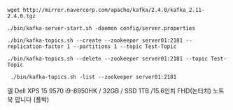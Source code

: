 ```
wget http://mirror.navercorp.com/apache/kafka/2.4.0/kafka_2.11-2.4.0.tgz
```

```
./bin/kafka-server-start.sh -daemon config/server.properties
```

```
./bin/kafka-topics.sh --create --zookeeper server01:2181 --replication-factor 1 --partitions 1 --topic Test-Topic
```

```
./bin/kafka-topics.sh --delete --zookeeper server01:2181 --topic Test-Topic
```

```
 ./bin/kafka-topics.sh -list --zookeeper server01:2181
```

델 Dell XPS 15 9570 i9-8950HK / 32GB / SSD 1TB /15.6인치 FHD(논터치) 노트북 팝니다 (풀박)